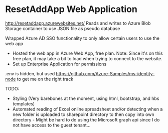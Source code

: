 # ResetAddApp Web Application
http://resetaddapp.azurewebsites.net/
Reads and writes to Azure Blob Storage container to use JSON file as pseudo database

Wrapped Azure AD SSO functionality to only allow certain users to use the web app
- Hosted the web app in Azure Web App, free plan. Note: Since it's on this free plan, it may take a bit to load when trying to connect to the website.
- Set up Enterprise Application for permissions

.env is hidden, but used https://github.com/Azure-Samples/ms-identity-node to get me on the right track

TODO:
- Styling (Very barebones at the moment, using html, bootstrap, and hbs templates)
- Automated reading of Excel online spreadsheet and/or detecting when a new folder is uploaded to sharepoint directory to then copy into own directory
      - Might be hard to do using the Microsoft graph api since I do not have access to the guest tenant...
